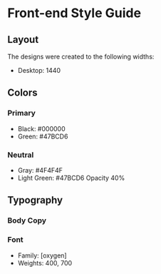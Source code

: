 # Front-end Style Guide

## Layout

The designs were created to the following widths:

- Desktop: 1440

## Colors

### Primary

- Black: #000000
- Green: #47BCD6

### Neutral

- Gray: #4F4F4F
- Light Green: #47BCD6 Opacity 40%

## Typography

### Body Copy

### Font

- Family: [oxygen] <link href="https://fonts.googleapis.com/css2?family=Raleway:wght@400;700&display=swap" rel="stylesheet">
- Weights: 400, 700
